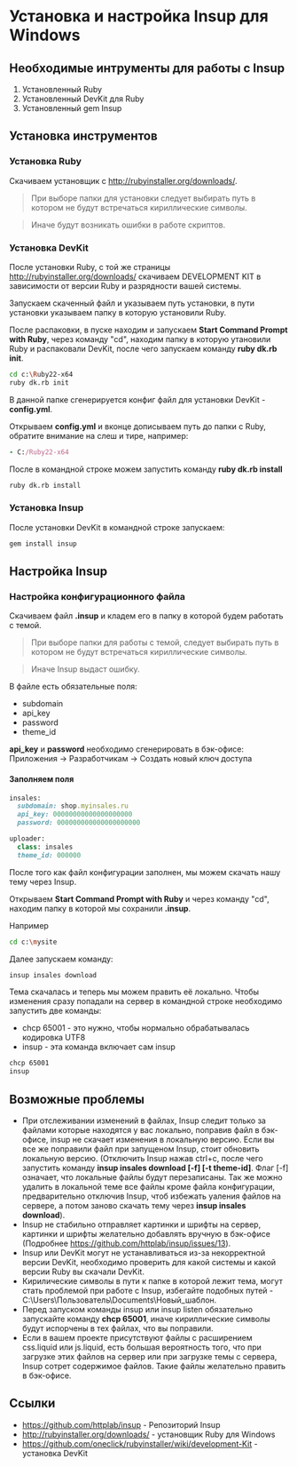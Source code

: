 # Установка и настройка Insup для Windows

## Необходимые интрументы для работы с Insup

  1. Установленный Ruby
  2. Установленный DevKit для Ruby
  3. Установленный gem Insup

## Установка инструментов 

### Установка Ruby

Скачиваем установщик с http://rubyinstaller.org/downloads/.

>При выборе папки для установки следует выбирать путь в котором не будут встречаться кириллические символы.

>Иначе будут возникать ошибки в работе скриптов.

### Установка DevKit
После установки Ruby, с той же страницы http://rubyinstaller.org/downloads/ скачиваем DEVELOPMENT KIT в зависимости от версии Ruby и разрядности вашей системы.

Запускаем скаченный файл и указываем путь установки, в пути установки указываем папку в которую установили Ruby.

После распаковки, в пуске находим и запускаем **Start Command Prompt with Ruby**, через команду "cd", находим папку в которую утановили Ruby и распаковали DevKit, после чего запускаем команду **ruby dk.rb init**.

```sh
cd c:\Ruby22-x64
ruby dk.rb init
```
В данной папке сгенерируется конфиг файл для установки DevKit - **config.yml**.

Открываем **config.yml** и вконце дописываем путь до папки с Ruby, обратите внимание на слеш и тире, например:

```ruby
- C:/Ruby22-x64
```
После в командной строке можем запустить команду **ruby dk.rb install**

```sh
ruby dk.rb install
```
### Установка Insup
После установки DevKit в командной строке запускаем:
```sh
gem install insup
```
## Настройка Insup

### Настройка конфигурационного файла

Скачиваем файл **.insup** и кладем его в папку в которой будем работать с темой.

>При выборе папки для работы с темой, следует выбирать путь в котором не будут встречаться кириллические символы.

>Иначе Insup выдаст ошибку.

В файле есть обязательные поля:

* subdomain
* api_key
* password
* theme_id


**api_key** и **password** необходимо сгенерировать в бэк-офисе: Приложения -> Разработчикам -> Создать новый ключ доступа

#### Заполняем поля
```ruby
insales:
  subdomain: shop.myinsales.ru
  api_key: 00000000000000000000
  password: 000000000000000000000
```

```ruby
uploader:
  class: insales
  theme_id: 000000
```

После того как файл конфигурации заполнен, мы можем скачать нашу тему через Insup.

Открываем **Start Command Prompt with Ruby** и через команду "cd", находим папку в которой мы сохранили **.insup**.

Например
```sh
cd c:\mysite
```

Далее запускаем команду:
```sh
insup insales download
```

Тема скачалась и теперь мы можем править её локально. Чтобы изменения сразу попадали на сервер в командной строке необходимо запустить две команды:

* chcp 65001 - это нужно, чтобы нормально обрабатывалась кодировка UTF8
* insup - эта команда включает сам insup
```sh
chcp 65001
insup
```
## Возможные проблемы

* При отслеживании изменений в файлах, Insup следит только за файлами которые находятся у вас локально, поправив файл в бэк-офисе, insup не скачает изменения в локальную версию. Если вы все же поправили файл при запущеном Insup, стоит обновить локальную версию. (Отключить Insup нажав ctrl+c, после чего запустить команду **insup insales download [-f] [-t theme-id]**. Флаг [-f] означает, что локальные файлы будут перезаписаны. Так же можно удалить в локальной теме все файлы кроме файла конфигурации, предварительно отключив Insup, чтоб избежать уаления файлов на сервере, а потом заново скачать тему через **insup insales download**).
* Insup не стабильно отправляет картинки и шрифты на сервер, картинки и шрифты желательно добавлять вручную в бэк-офисе (Подробнее https://github.com/httplab/insup/issues/13).
* Insup или DevKit могут не устанавливаться из-за некорректной версии DevKit, необходимо проверить для какой системы и какой версии Ruby вы скачали DevKit.
* Кирилические символы в пути к папке в которой лежит тема, могут стать проблемой при работе с Insup, избегайте подобных путей - C:\Users\Пользователь\Documents\Новый_шаблон.
* Перед запуском команды insup или insup listen обязательно запускайте команду **chcp 65001**, иначе кириллические символы будут испорчены в тех файлах, что вы поправили.
* Если в вашем проекте присутствуют файлы с расширением css.liquid или js.liquid, есть большая вероятность того, что при загрузке этих файлов на сервер или при загрузке темы с сервера, Insup сотрет содержимое файлов. Такие файлы желательно править в бэк-офисе.

## Ссылки

* https://github.com/httplab/insup - Репозиторий Insup
* http://rubyinstaller.org/downloads/ - установщик Ruby для Windows
* https://github.com/oneclick/rubyinstaller/wiki/development-Kit - установка DevKit
 
